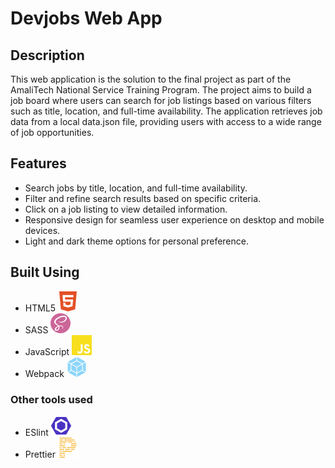 # Devjobs Web App

## Description

This web application is the solution to the final project as part of the AmaliTech National Service Training Program. The project aims to build a job board where users can search for job listings based on various filters such as title, location, and full-time availability. The application retrieves job data from a local data.json file, providing users with access to a wide range of job opportunities.

## Features

- Search jobs by title, location, and full-time availability.
- Filter and refine search results based on specific criteria.
- Click on a job listing to view detailed information.
- Responsive design for seamless user experience on desktop and mobile devices.
- Light and dark theme options for personal preference.

## Built Using

- HTML5 ![Alt Text](./readme-asset/html5.svg)
- SASS ![Alt Text](./readme-asset/sass.svg)
- JavaScript ![Alt Text](./readme-asset/javascript.svg)
- Webpack ![Alt Text](./readme-asset/webpack.svg)

### Other tools used

- ESlint ![Alt Text](./readme-asset/eslint.svg)
- Prettier ![Alt Text](./readme-asset/prettier.svg)
